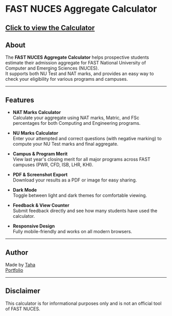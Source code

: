 # FAST NUCES Aggregate Calculator

## [Click to view the Calculator](https://mtaha-23.github.io/FAST-Aggregate-Calculator/)  

## About

The **FAST NUCES Aggregate Calculator** helps prospective students estimate their admission aggregate for FAST National University of Computer and Emerging Sciences (NUCES).  
It supports both NU Test and NAT marks, and provides an easy way to check your eligibility for various programs and campuses.

---

## Features

- **NAT Marks Calculator**  
  Calculate your aggregate using NAT marks, Matric, and FSc percentages for both Computing and Engineering programs.

- **NU Marks Calculator**  
  Enter your attempted and correct questions (with negative marking) to compute your NU Test marks and final aggregate.

- **Campus & Program Merit**  
  View last year's closing merit for all major programs across FAST campuses (PWR, CFD, ISB, LHR, KHI).

- **PDF & Screenshot Export**  
  Download your results as a PDF or image for easy sharing.

- **Dark Mode**  
  Toggle between light and dark themes for comfortable viewing.

- **Feedback & View Counter**  
  Submit feedback directly and see how many students have used the calculator.

- **Responsive Design**  
  Fully mobile-friendly and works on all modern browsers.

---

## Author

Made by [Taha](https://www.instagram.com/taha.insights)  
[Portfolio](https://mtaha-23.github.io/Portfolio/)

---

## Disclaimer

This calculator is for informational purposes only and is not an official tool of FAST NUCES. 
